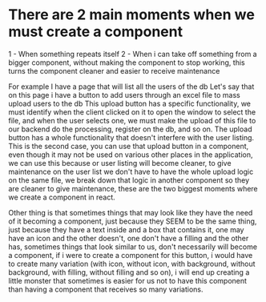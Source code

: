 # There are 2 main moments when we must create a component

1 - When something repeats itself
2 - When i can take off something from a bigger component, without making the component to stop working, this turns the
component cleaner and easier to receive maintenance

For example
I have a page that will list all the users of the db
Let's say that on this page i have a button to add users through an excel file to mass upload users to the db
This upload button has a specific functionality, we must identify when the client clicked on it to open the window to
select the file, and when the user selects one, we must make the upload of this file to our backend do the processing,
register on the db, and so on. The upload button has a whole functionality that doesn't interfere with the user listing.
This is the second case, you can use that upload button in a component, even though it may not be used on various other
places in the application, we can use this because or user listing will become cleaner, to give maintenance on the user
list we don't have to have the whole upload logic on the same file, we break down that logic in another component so
they are cleaner to give maintenance, these are the two biggest moments where we create a component in react.

Other thing is that sometimes things that may look like they have the need of it becoming a component, just because they
SEEM to be the same thing, just because they have a text inside and a box that contains it, one may have an icon and the
other doesn't, one don't have a filling and the other has, sometimes things that look similar to us, don't necessarily
will become a component, if i were to create a component for this button, i would have to create many variation
(with icon, without icon, with background, without background, with filling, without filling and so on), i will end up
creating a little monster that sometimes is easier for us not to have this component than having a component that receives
 so many variations.
